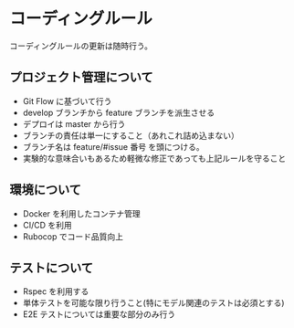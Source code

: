 # コーディングルール

コーディングルールの更新は随時行う。

## プロジェクト管理について

- Git Flow に基づいて行う
- develop ブランチから feature ブランチを派生させる
- デプロイは master から行う
- ブランチの責任は単一にすること（あれこれ詰め込まない）
- ブランチ名は feature/#issue 番号 を頭につける。
- 実験的な意味合いもあるため軽微な修正であっても上記ルールを守ること

## 環境について

- Docker を利用したコンテナ管理
- CI/CD を利用
- Rubocop でコード品質向上

## テストについて

- Rspec を利用する
- 単体テストを可能な限り行うこと(特にモデル関連のテストは必須とする)
- E2E テストについては重要な部分のみ行う
